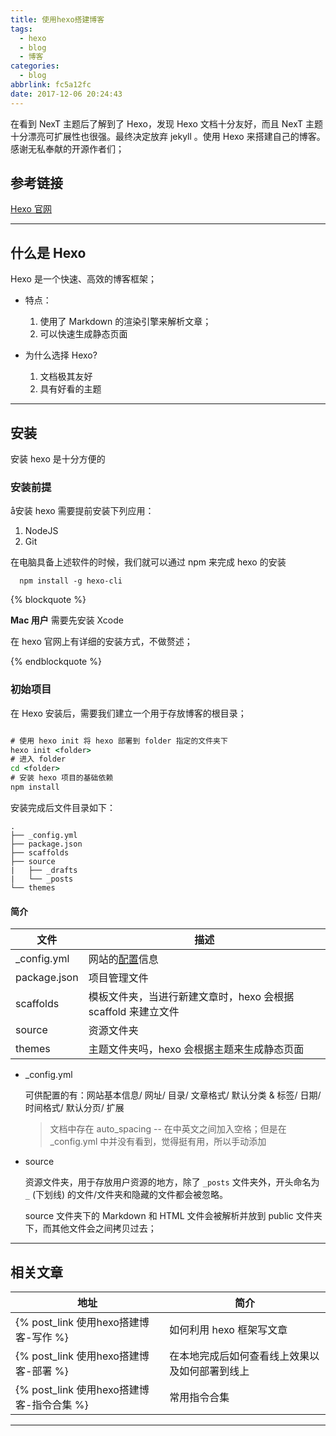 ```yaml
---
title: 使用hexo搭建博客
tags:
  - hexo
  - blog
  - 博客
categories:
  - blog
abbrlink: fc5a12fc
date: 2017-12-06 20:24:43
---
```



在看到 NexT 主题后了解到了 Hexo，发现 Hexo 文档十分友好，而且 NexT 主题十分漂亮可扩展性也很强。最终决定放弃 jekyll 。使用 Hexo 来搭建自己的博客。感谢无私奉献的开源作者们；

<!-- more -->

## 参考链接

[Hexo 官网](https://hexo.io/zh-cn/docs/index.html)

******

## 什么是 Hexo

Hexo 是一个快速、高效的博客框架；

- 特点：
  1. 使用了 Markdown 的渲染引擎来解析文章；
  2. 可以快速生成静态页面

- 为什么选择 Hexo?
  1. 文档极其友好
  2. 具有好看的主题

******

## 安装

安装 hexo 是十分方便的

### 安装前提

å安装 hexo 需要提前安装下列应用：

1. NodeJS
2. Git

在电脑具备上述软件的时候，我们就可以通过 npm 来完成 hexo 的安装

```shell shell
  npm install -g hexo-cli
```

{% blockquote %}

**Mac 用户** 需要先安装 Xcode

在 hexo 官网上有详细的安装方式，不做赘述；

{% endblockquote %}

### 初始项目

在 Hexo 安装后，需要我们建立一个用于存放博客的根目录；

```cmd shell

# 使用 hexo init 将 hexo 部署到 folder 指定的文件夹下
hexo init <folder>
# 进入 folder
cd <folder>
# 安装 hexo 项目的基础依赖
npm install

```

安装完成后文件目录如下：

```tree
.
├── _config.yml
├── package.json
├── scaffolds
├── source
|   ├── _drafts
|   └── _posts
└── themes
```

#### 简介

文件 | 描述
---|---
_config.yml | 网站的[配置](https://hexo.io/zh-cn/docs/configuration.html)信息
package.json | 项目管理文件
scaffolds | 模板文件夹，当进行新建文章时，hexo 会根据 scaffold 来建立文件
source | 资源文件夹
themes | 主题文件夹吗，hexo 会根据主题来生成静态页面

- _config.yml

  可供配置的有：网站基本信息/ 网址/ 目录/ 文章格式/ 默认分类 & 标签/ 日期/时间格式/ 默认分页/ 扩展

  > 文档中存在 auto_spacing -- 在中英文之间加入空格；但是在 _config.yml 中并没有看到，觉得挺有用，所以手动添加

- source

  资源文件夹，用于存放用户资源的地方，除了 `_posts` 文件夹外，开头命名为 `_` (下划线) 的文件/文件夹和隐藏的文件都会被忽略。

  source 文件夹下的 Markdown 和 HTML 文件会被解析并放到 public 文件夹下，而其他文件会之间拷贝过去；

******

## 相关文章

地址 | 简介
---|---
{% post_link 使用hexo搭建博客-写作 %} | 如何利用 hexo 框架写文章
{% post_link 使用hexo搭建博客-部署 %} | 在本地完成后如何查看线上效果以及如何部署到线上
{% post_link 使用hexo搭建博客-指令合集 %} | 常用指令合集

<!-- 
地址  简介
{% post_link 使用hexo搭建博客-写作 %}  如何利用 hexo 框架写文章
{% post_link 使用hexo搭建博客-部署 %}  在本地完成后如何查看线上效果以及如何部署到线上
{% post_link 使用hexo搭建博客-指令合集 %}  常用指令合集
 -->

******
